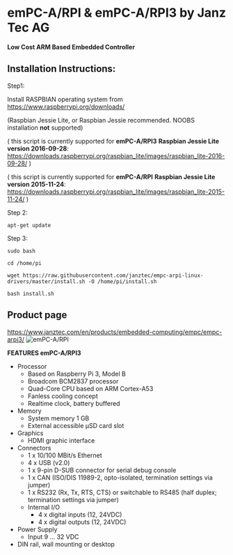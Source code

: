 # emPC-A/RPI & emPC-A/RPI3 by Janz Tec AG
**Low Cost ARM Based Embedded Controller**

## Installation Instructions:

Step1:

Install RASPBIAN operating system from https://www.raspberrypi.org/downloads/ 

(Raspbian Jessie Lite, or Raspbian Jessie recommended. NOOBS installation **not** supported)

( this script is currently supported for **emPC-A/RPI3** **Raspbian Jessie Lite version 2016-09-28**: https://downloads.raspberrypi.org/raspbian_lite/images/raspbian_lite-2016-09-28/ )

( this script is currently supported for **emPC-A/RPI** **Raspbian Jessie Lite version 2015-11-24**: https://downloads.raspberrypi.org/raspbian_lite/images/raspbian_lite-2015-11-24/ )

Step 2:
```
apt-get update
```

Step 3:
```
sudo bash

cd /home/pi

wget https://raw.githubusercontent.com/janztec/empc-arpi-linux-drivers/master/install.sh -O /home/pi/install.sh

bash install.sh
```

## Product page
https://www.janztec.com/en/products/embedded-computing/empc/empc-arpi3/
![emPC-A/RPI](https://www.janztec.com/fileadmin/user_upload/Produkte/embedded/emPC-A-RPI2/janztec_produkte_embedded_emPC_RPI_raspberry_front.jpg)

**FEATURES emPC-A/RPI3**
* Processor 
  * Based on Raspberry Pi 3, Model B 
  * Broadcom BCM2837 processor 
  * Quad-Core CPU based on ARM Cortex-A53 
  * Fanless cooling concept 
  * Realtime clock, battery buffered 
* Memory 
  * System memory 1 GB 
  * External accessible µSD card slot  
* Graphics 
  * HDMI graphic interface  
* Connectors  
  * 1 x 10/100 MBit/s Ethernet 
  * 4 x USB (v2.0) 
  * 1 x 9-pin D-SUB connector for serial debug console 
  * 1 x CAN (ISO/DIS 11989-2, opto-isolated, termination settings via jumper) 
  * 1 x RS232 (Rx, Tx, RTS, CTS) or switchable to RS485 (half duplex; termination settings via jumper)  
  * Internal I/O  
    * 4 x digital inputs (12, 24VDC) 
    * 4 x digital outputs (12, 24VDC)  
* Power Supply  
  * Input 9 … 32 VDC 
* DIN rail, wall mounting or desktop 






